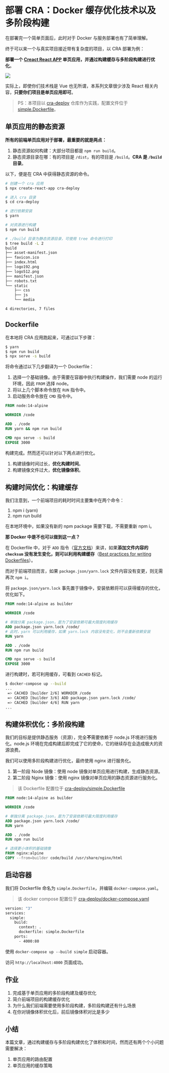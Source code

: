 # 部署 CRA：Docker 缓存优化技术以及多阶段构建

在部署完一个简单页面后，此时对于 Docker 与服务部署也有了简单理解。

终于可以来一个与真实项目接近带有复杂度的项目，以 CRA 部署为例：

**部署一个 [Creact React APP](https://github.com/facebook/create-react-app) 单页应用，并通过构建缓存与多阶段构建进行优化**。

![](https://static.shanyue.tech/images/22-06-01/spa-deployment-2.1bed89.webp)

实际上，即使你们技术栈是 Vue 也无所谓，本系列文章很少涉及 React 相关内容，**只要你们项目是单页应用即可**。

> PS：本项目以 [cra-deploy](https://github.com/shfshanyue/cra-deploy) 仓库作为实践，配置文件位于 [simple.Dockerfile](https://github.com/shfshanyue/cra-deploy/blob/master/simple.Dockerfile)。

## 单页应用的静态资源

**所有的前端单页应用对于部署，最重要的就是两点：**

1. 静态资源如何构建：大部分项目都是 `npm run build`。
2. 静态资源目录在哪：有的项目是 `/dist`，有的项目是 `/build`。**CRA 是 `/build` 目录**。

以下，便是在 CRA 中获得静态资源的命令。

``` bash
# 创建一个 cra 应用
$ npx create-react-app cra-deploy

# 进入 cra 目录
$ cd cra-deploy

# 进行依赖安装
$ yarn

# 对资源进行构建
$ npm run build

# ./build 目录为静态资源目录，可使用 tree 命令进行打印
$ tree build -L 2
build
├── asset-manifest.json
├── favicon.ico
├── index.html
├── logo192.png
├── logo512.png
├── manifest.json
├── robots.txt
└── static
    ├── css
    ├── js
    └── media

4 directories, 7 files
```

## Dockerfile

在本地将 CRA 应用跑起来，可通过以下步骤：

``` bash
$ yarn
$ npm run build
$ npx serve -s build
```

将命令通过以下几步翻译为一个 Dockerfile：

1. 选择一个基础镜像。由于需要在容器中执行构建操作，我们需要 node 的运行环境，因此 `FROM` 选择 node。
2. 将以上几个脚本命令放在 `RUN` 指令中。
3. 启动服务命令放在 `CMD` 指令中。

``` dockerfile
FROM node:14-alpine

WORKDIR /code

ADD . /code
RUN yarn && npm run build

CMD npx serve -s build
EXPOSE 3000
```

构建完成。然而还可以针对以下两点进行优化。

1. 构建镜像时间过长，**优化构建时间**。
2. 构建镜像文件过大，**优化镜像体积**。

## 构建时间优化：构建缓存

我们注意到，一个前端项目的耗时时间主要集中在两个命令：

1. npm i (yarn)
2. npm run build

在本地环境中，如果没有新的 npm package 需要下载，不需要重新 npm i。

**那 Docker 中是不也可以做到这一点？**

在 Dockerfile 中，对于 `ADD` 指令（[官方文档](https://docs.docker.com/engine/reference/builder/#add)）来讲，如果**添加文件内容的 `checksum` 没有发生变化，则可以利用构建缓存**（[Best practices for writing Dockerfiles](https://docs.docker.com/develop/develop-images/dockerfile_best-practices/#leverage-build-cache)）。

而对于前端项目而言，如果 `package.json/yarn.lock` 文件内容没有变更，则无需再次 `npm i`。

将 `package.json/yarn.lock` 事先置于镜像中，安装依赖将可以获得缓存的优化，优化如下。

``` dockerfile
FROM node:14-alpine as builder

WORKDIR /code

# 单独分离 package.json，是为了安装依赖可最大限度利用缓存
ADD package.json yarn.lock /code/
# 此时，yarn 可以利用缓存，如果 yarn.lock 内容没有变化，则不会重新依赖安装
RUN yarn

ADD . /code
RUN npm run build

CMD npx serve -s build
EXPOSE 3000
```

进行构建时，若可利用缓存，可看到 `CACHED` 标记。

``` bash
$ docker-compose up --build
...
 => CACHED [builder 2/6] WORKDIR /code                                                                            0.0s
 => CACHED [builder 3/6] ADD package.json yarn.lock /code/                                                        0.0s
 => CACHED [builder 4/6] RUN yarn                                                                                 0.0s
...
```

## 构建体积优化：多阶段构建

我们的目标是提供静态服务（资源），完全**不**需要依赖于 node.js 环境进行服务化。node.js 环境在完成构建后即完成了它的使命，它的继续存在会造成极大的资源浪费。

我们可以使用多阶段构建进行优化，最终使用 nginx 进行服务化。

1. 第一阶段 Node 镜像：使用 node 镜像对单页应用进行构建，生成静态资源。
2. 第二阶段 Nginx 镜像：使用 nginx 镜像对单页应用的静态资源进行服务化。

> 该 Dockerfile 配置位于 [cra-deploy/simple.Dockerfile](https://github.com/shfshanyue/cra-deploy/blob/master/simple.Dockerfile)

``` dockerfile
FROM node:14-alpine as builder

WORKDIR /code

# 单独分离 package.json，是为了安装依赖可最大限度利用缓存
ADD package.json yarn.lock /code/
RUN yarn

ADD . /code
RUN npm run build

# 选择更小体积的基础镜像
FROM nginx:alpine
COPY --from=builder code/build /usr/share/nginx/html
```

## 启动容器

我们将 Dockerfile 命名为 `simple.Dockerfile`，并编辑 `docker-compose.yaml`。

> 该 docker compose 配置位于 [cra-deploy/docker-compose.yaml](https://github.com/shfshanyue/cra-deploy/blob/master/docker-compose.yaml)

``` bash
version: "3"
services:
  simple:
    build:
      context: .
      dockerfile: simple.Dockerfile
    ports:
      - 4000:80
```

使用 `docker-compose up --build simple` 启动容器。

访问 `http://localhost:4000` 页面成功。

## 作业

1. 完成基于单页应用的多阶段构建及缓存优化
1. 简介前端项目的构建缓存优化
1. 为什么我们前端需要使用多阶段构建，多阶段构建还有什么场景
1. 在你对镜像体积优化后，前后镜像体积对比是多少

## 小结

本篇文章，通过构建缓存与多阶段构建优化了体积和时间，然而还有两个个小问题需要解决：

1. 单页应用的路由配置
2. 单页应用的缓存策略
